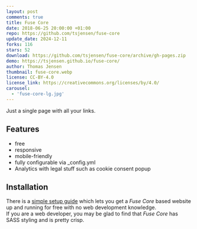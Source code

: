 ```yaml
---
layout: post
comments: true
title: Fuse Core
date: 2018-06-25 20:00:00 +01:00
repo: https://github.com/tsjensen/fuse-core
update_date: 2024-12-11
forks: 116
stars: 52
download: https://github.com/tsjensen/fuse-core/archive/gh-pages.zip
demo: https://tsjensen.github.io/fuse-core/
author: Thomas Jensen
thumbnail: fuse-core.webp
license: CC-BY-4.0
license_link: https://creativecommons.org/licenses/by/4.0/
carousel:
  - 'fuse-core-lg.jpg'
---
```


Just a single page with all your links.

## Features

* free
* responsive
* mobile-friendly
* fully configurable via _config.yml
* Analytics with legal stuff such as cookie consent popup

## Installation

There is a [simple setup guide](https://github.com/tsjensen/fuse-core/wiki/Setup-Instructions) which lets you get a *Fuse Core* based website up and running for free with no web development knowledge.  
If you are a web developer, you may be glad to find that *Fuse Core* has SASS styling and is pretty crisp.
